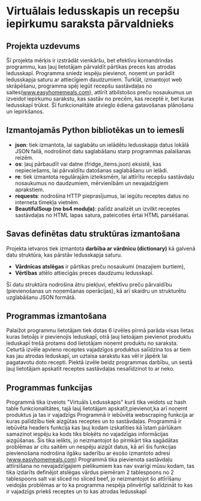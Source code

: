 # Virtuālais ledusskapis un recepšu iepirkumu saraksta pārvaldnieks

## Projekta uzdevums

Šī projekta mērķis ir izstrādāt vienkāršu, bet efektīvu komandrindas programmu, kas ļauj lietotājam pārvaldīt pārtikas preces kas atrodas ledusskapī. Programma sniedz iespēju pievienot, noņemt un parādīt ledusskapja saturu ar attiecīgiem daudzumiem. Turklāt, izmantojot web skrāpēšanu, programma spēj iegūt recepšu sastāvdaļas no saites(www.easyhomemeals.com), attīrīt atbilstošos preču nosaukumus un izveidot iepirkumu sarakstu, kas sastāv no precēm, kas receptē ir, bet kuras ledusskapī trūkst. Šī funkcionalitāte atvieglo ēdiena gatavošanas plānošanu un iepirkšanos.

## Izmantojamās Python bibliotēkas un to iemesli

- **json**: tiek izmantota, lai saglabātu un ielādētu ledusskapja datus lokālā JSON failā, nodrošinot datu saglabāšanu starp programmas palaišanas reizēm.
- **os**: ļauj pārbaudīt vai datne (fridge_items.json) eksistē, kas nepieciešams, lai pārvaldītu datošanas saglabāšanu un ielādi.
- **re**: tiek izmantota regulārajām izteiksmēm, lai attīrītu recepšu sastāvdaļu nosaukumus no daudzumiem, mērvienībām un nevajadzīgiem aprakstiem.
- **requests**: nodrošina HTTP pieprasījumus, lai iegūtu receptes datus no interneta tīmekļa vietnēm.
- **BeautifulSoup (no bs4 moduļa)**: palīdz analizēt un izvilkt receptes sastāvdaļas no HTML lapas satura, pateicoties ērtai HTML parsēšanai.

## Savas definētas datu struktūras izmantošana

Projekta ietvaros tiek izmantota **darbība ar vārdnīcu (dictionary)** kā galvenā datu struktūra, kas pārstāv ledusskapja saturu.  
- **Vārdnīcas atslēgas** ir pārtikas preču nosaukumi (mazajiem burtiem),  
- **Vērtības** attēlo attiecīgās preces daudzumu ledusskapī.  

Šī datu struktūra nodrošina ātru piekļuvi, efektīvu preču pārvaldību (pievienošanas un noņemšanas operācijas), kā arī skaidru un strukturētu uzglabāšanu JSON formātā.  


## Programmas izmantošana

Palaižot programmu lietotājam tiek dotas 6 izvēles pirmā parāda visas lietas kuras lietoājs ir pievienojis leduskapī, otrā ļauj lietoājam pievienot produktu leduskapī trešā protams dod lietotājam noņemt produktu no saraksta. Ceturtā izvēle apvieno receptes vajadzīgos produktus salīdzina tos ar tiem kas jau atrodas leduskapī, un uztaisa sarakstu kas vēl ir jāpērk lai pagatavotu doto recepti. Piektā izvēle beidz programmas darbību, un sestā ļauj lietotājam apskatīt receptes sastāvdaļas nesalīdzinot to ar neko.

## Programmas funkcijas

Programmā tika izveiots "Virtuāls Ledusskapis" kurš tika veidots uz hash table funkcionalitātes, tajā lauj lietotājam apskatīt,pievienot,ka arī noņemt produktus ja tas ir vajadzīgs
Programmā ir iebūvēta webscraping funkcija ar kuras palīdzību tiek aizgūtas receptes un to sastāvdaļas.
Programmā ir iebūvēta headers funkcija kas ļauj kodam izskatīties kā īstam pārlūkam samazinot iespēju ka kods tiks bloķēts no vajadzīgas informācijas aizgūšanas. Šis tika ielikts, jo neizmantojot šo pirmkārt tika sagādātas problēmas ar citu saitēm un nespēju aizgūt datus, kā arī šis funkcijas pievienošana nodrošina ilgāku saderību ar esošo izmantoto adresi (www.easyhomemeals.com)
Programmā tika pievienota sastāvdaļu attīrsīšana no nevajadzīgajiem pielikumiem kas nav svarīgi mūsu kodam, tas tika izdarīts definējot atslēgas vārdus piemēram 2 tablespoons no 2 tablespoons salt vai sliced no sliced beef, jo neizmantojot šo attīrīšanu veidojās problēmas ar to ka programma nespēja pilnvērtīgi salīdzināt to kas ir vajadzīgs priekš receptes un to kas atrodas ledusskapī
